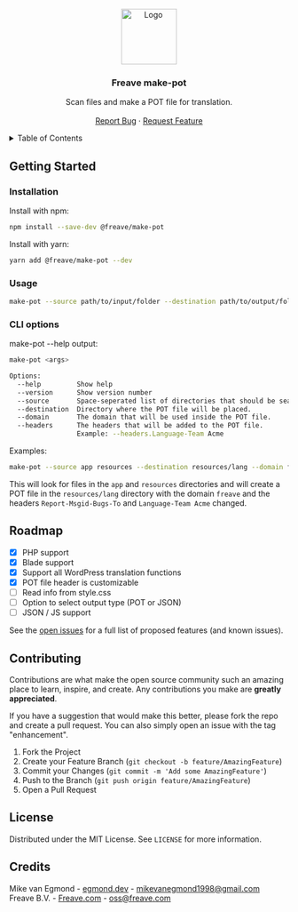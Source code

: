 <br />
<div align="center">
<img src="https://freave.cdn.freavehd.net/com/logos/fas-language-freave-green.svg" alt="Logo" height="100">

<h3 align="center">Freave make-pot</h3>

  <p align="center">
    Scan files and make a POT file for translation.
    <br />
    <br />
    <a href="https://github.com/freave/make-pot/issues">Report Bug</a>
    ·
    <a href="https://github.com/freave/make-pot/issues">Request Feature</a>
  </p>
</div>

<details>
  <summary>Table of Contents</summary>
  <ol>
    <li>
      <a href="#getting-started">Getting Started</a>
      <ul>
        <li><a href="#Installation">Installation</a></li>
        <li><a href="#Usage">Usage</a></li>
        <li><a href="#CLI%20options">CLI options</a></li>
      </ul>
    </li>
    <li><a href="#roadmap">Roadmap</a></li>
    <li><a href="#contributing">Contributing</a></li>
    <li><a href="#license">License</a></li>
    <li><a href="#Credits">Credits</a></li>
  </ol>
</details>

## Getting Started

### Installation

Install with npm:
```bash
npm install --save-dev @freave/make-pot
```

Install with yarn:
```bash
yarn add @freave/make-pot --dev
```

### Usage

```bash
make-pot --source path/to/input/folder --destination path/to/output/folder --domain domain
```

### CLI options

make-pot --help output:
```bash
make-pot <args>

Options:
  --help         Show help                                                      [boolean]
  --version      Show version number                                            [boolean]
  --source       Space-seperated list of directories that should be searched.   [array] [required]
  --destination  Directory where the POT file will be placed.                   [string] [required]
  --domain       The domain that will be used inside the POT file.              [string] [required]
  --headers      The headers that will be added to the POT file.                [string]
                 Example: --headers.Language-Team Acme                        
```

Examples:

```bash
make-pot --source app resources --destination resources/lang --domain freave --headers.Report-Msgid-Bugs-To translations@acme.com --headers.Language-Team Acme
```

This will look for files in the `app` and `resources` directories and will create a POT file in the `resources/lang` directory with the domain `freave` and the headers `Report-Msgid-Bugs-To` and `Language-Team Acme` changed.

## Roadmap

- [x] PHP support
- [x] Blade support
- [x] Support all WordPress translation functions
- [x] POT file header is customizable
- [ ] Read info from style.css
- [ ] Option to select output type (POT or JSON)
- [ ] JSON / JS support

See the [open issues](https://github.com/freave/make-pot/issues) for a full list of proposed features (and known issues).


## Contributing

Contributions are what make the open source community such an amazing place to learn, inspire, and create. Any contributions you make are **greatly appreciated**.

If you have a suggestion that would make this better, please fork the repo and create a pull request. You can also simply open an issue with the tag "enhancement".

1. Fork the Project
2. Create your Feature Branch (`git checkout -b feature/AmazingFeature`)
3. Commit your Changes (`git commit -m 'Add some AmazingFeature'`)
4. Push to the Branch (`git push origin feature/AmazingFeature`)
5. Open a Pull Request


## License

Distributed under the MIT License. See `LICENSE` for more information.


## Credits

Mike van Egmond - [egmond.dev](https://egmond.dev) - mikevanegmond1998@gmail.com<br>
Freave B.V. - [Freave.com](https://www.freave.com) - oss@freave.com
